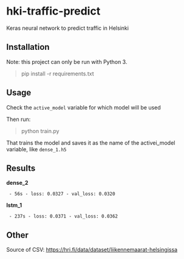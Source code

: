 # hki-traffic-predict

Keras neural network to predict traffic in Helsinki

## Installation

Note: this project can only be run with Python 3.

> pip install -r requirements.txt

## Usage

Check the `active_model` variable for which model will be used

Then run:

> python train.py

That trains the model and saves it as the name of the activei\_model variable, like `dense_1.h5`

## Results

**dense_2**

` - 56s - loss: 0.0327 - val_loss: 0.0320`

**lstm_1**

` - 237s - loss: 0.0371 - val_loss: 0.0362`

## Other

Source of CSV: https://hri.fi/data/dataset/liikennemaarat-helsingissa
